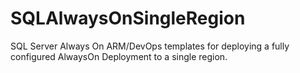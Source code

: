 # SQLAlwaysOnSingleRegion
SQL Server Always On ARM/DevOps templates for deploying a fully configured AlwaysOn Deployment to a single region.
